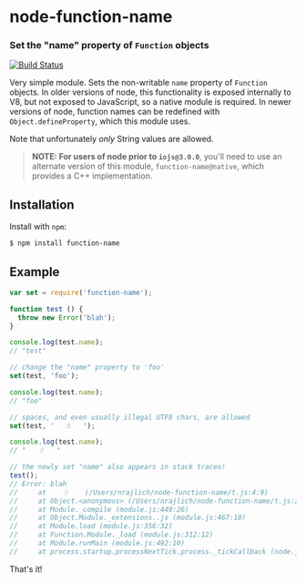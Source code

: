 node-function-name
==================
### Set the "name" property of `Function` objects
[![Build Status](https://travis-ci.org/TooTallNate/node-function-name.svg?branch=master)](http://travis-ci.org/TooTallNate/node-function-name)

Very simple module. Sets the non-writable `name` property of `Function`
objects. In older versions of node, this functionality is exposed internally to
V8, but not exposed to JavaScript, so a  native module is required. In newer
versions of node, function names can be redefined with `Object.defineProperty`,
which this module uses.

Note that unfortunately _only_ String values are allowed.

> **NOTE: For users of node prior to `iojs@3.0.0`**, you'll need to use an
alternate version of this module, `function-name@native`, which provides a C++
implementation.

Installation
------------

Install with `npm`:

``` bash
$ npm install function-name
```


Example
-------

``` js
var set = require('function-name');

function test () {
  throw new Error('blah');
}

console.log(test.name);
// "test"

// change the "name" property to 'foo'
set(test, 'foo');

console.log(test.name);
// "foo"

// spaces, and even usually illegal UTF8 chars, are allowed
set(test, '   ☃   ');

console.log(test.name);
// "   ☃   "

// the newly set "name" also appears in stack traces!
test();
// Error: blah
//     at    ☃    (/Users/nrajlich/node-function-name/t.js:4:9)
//     at Object.<anonymous> (/Users/nrajlich/node-function-name/t.js:23:1)
//     at Module._compile (module.js:449:26)
//     at Object.Module._extensions..js (module.js:467:10)
//     at Module.load (module.js:356:32)
//     at Function.Module._load (module.js:312:12)
//     at Module.runMain (module.js:492:10)
//     at process.startup.processNextTick.process._tickCallback (node.js:244:9)
```

That's it!
